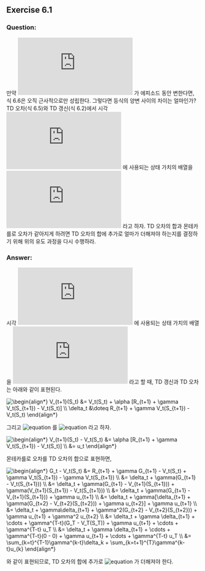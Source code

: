 ## Exercise 6.1

### Question:

만약 ![equation](https://latex.codecogs.com/svg.latex?V) 가 에피소드 동안 변한다면, 식 6.6은 오직 근사적으로만 성립한다. 그렇다면 등식의 양변 사이의 차이는 얼마인가? TD 오차(식 6.5)와 TD 갱신(식 6.2)에서 시각 ![equation](https://latex.codecogs.com/svg.latex?t) 에 사용되는 상태 가치의 배열을 ![equation](https://latex.codecogs.com/svg.latex?V_t) 라고 하자. TD 오차의 합과 몬테카를로 오차가 같아지게 하려면 TD 오차의 합에 추가로 얼마가 더해져야 하는지를 결정하기 위해 위의 유도 과정을 다시 수행하라.

### Answer:

시각 ![equation](https://latex.codecogs.com/svg.latex?t) 에 사용되는 상태 가치의 배열을 ![equation](https://latex.codecogs.com/svg.latex?V_t) 라고 할 때, TD 갱신과 TD 오차는 아래와 같이 표현된다.

<img src="https://latex.codecogs.com/svg.latex?\begin{align*}&space;V_{t&plus;1}(S_t)&space;&=&space;V_t(S_t)&space;&plus;&space;\alpha&space;[R_{t&plus;1}&space;&plus;&space;\gamma&space;V_t(S_{t&plus;1})&space;-&space;V_t(S_t)]&space;\\&space;\delta_t&space;&\doteq&space;R_{t&plus;1}&space;&plus;&space;\gamma&space;V_t(S_{t&plus;1})&space;-&space;V_t(S_t)&space;\end{align*}" title="\begin{align*} V_{t+1}(S_t) &= V_t(S_t) + \alpha [R_{t+1} + \gamma V_t(S_{t+1}) - V_t(S_t)] \\ \delta_t &\doteq R_{t+1} + \gamma V_t(S_{t+1}) - V_t(S_t) \end{align*}" />

그리고 ![equation](https://latex.codecogs.com/svg.latex?\inline&space;V_{t+1}(S_t)-V_t(S_t)) 를 ![equation](https://latex.codecogs.com/svg.latex?\inline&space;u_t) 라고 하자.

<img src="https://latex.codecogs.com/svg.latex?\begin{align*}&space;V_{t&plus;1}(S_t)&space;-&space;V_t(S_t)&space;&=&space;\alpha&space;[R_{t&plus;1}&space;&plus;&space;\gamma&space;V_t(S_{t&plus;1})&space;-&space;V_t(S_t)]&space;\\&space;&=&space;u_t&space;\end{align*}" title="\begin{align*} V_{t+1}(S_t) - V_t(S_t) &= \alpha [R_{t+1} + \gamma V_t(S_{t+1}) - V_t(S_t)] \\ &= u_t \end{align*}" />

몬테카를로 오차를 TD 오차의 합으로 표현하면,

<img src="https://latex.codecogs.com/svg.latex?\begin{align*}&space;G_t&space;-&space;V_t(S_t)&space;&=&space;R_{t&plus;1}&space;&plus;&space;\gamma&space;G_{t&plus;1}&space;-&space;V_t(S_t)&space;&plus;&space;\gamma&space;V_t(S_{t&plus;1})&space;-&space;\gamma&space;V_t(S_{t&plus;1})&space;\\&space;&=&space;\delta_t&space;&plus;&space;\gamma(G_{t&plus;1}&space;-&space;V_t(S_{t&plus;1}))&space;\\&space;&=&space;\delta_t&space;&plus;&space;\gamma(G_{t&plus;1}&space;-&space;V_{t&plus;1}(S_{t&plus;1}))&space;&plus;&space;\gamma(V_{t&plus;1}(S_{t&plus;1})&space;-&space;V_t(S_{t&plus;1}))&space;\\&space;&=&space;\delta_t&space;&plus;&space;\gamma(G_{t&plus;1}&space;-&space;V_{t&plus;1}(S_{t&plus;1}))&space;&plus;&space;\gamma&space;u_{t&plus;1}&space;\\&space;&=&space;\delta_t&space;&plus;&space;\gamma[\delta_{t&plus;1}&space;&plus;&space;\gamma(G_{t&plus;2}&space;-&space;V_{t&plus;2}(S_{t&plus;2}))&space;&plus;&space;\gamma&space;u_{t&plus;2}]&space;&plus;&space;\gamma&space;u_{t&plus;1}&space;\\&space;&=&space;\delta_t&space;&plus;&space;\gamma\delta_{t&plus;1}&space;&plus;&space;\gamma^2(G_{t&plus;2}&space;-&space;V_{t&plus;2}(S_{t&plus;2}))&space;&plus;&space;\gamma&space;u_{t&plus;1}&space;&plus;&space;\gamma^2&space;u_{t&plus;2}&space;\\&space;&=&space;\delta_t&space;&plus;&space;\gamma&space;\delta_{t&plus;1}&space;&plus;&space;\cdots&space;&plus;&space;\gamma^{T-t}(G_T&space;-&space;V_T(S_T))&space;&plus;&space;\gamma&space;u_{t&plus;1}&space;&plus;&space;\cdots&space;&plus;&space;\gamma^{T-t}&space;u_T&space;\\&space;&=&space;\delta_t&space;&plus;&space;\gamma&space;\delta_{t&plus;1}&space;&plus;&space;\cdots&space;&plus;&space;\gamma^{T-t}(0&space;-&space;0)&space;&plus;&space;\gamma&space;u_{t&plus;1}&space;&plus;&space;\cdots&space;&plus;&space;\gamma^{T-t}&space;u_T&space;\\&space;&=&space;\sum_{k=t}^{T-1}\gamma^{k-t}\delta_k&space;&plus;&space;\sum_{k=t&plus;1}^{T}\gamma^{k-t}u_{k}&space;\end{align*}" title="\begin{align*} G_t - V_t(S_t) &= R_{t+1} + \gamma G_{t+1} - V_t(S_t) + \gamma V_t(S_{t+1}) - \gamma V_t(S_{t+1}) \\ &= \delta_t + \gamma(G_{t+1} - V_t(S_{t+1})) \\ &= \delta_t + \gamma(G_{t+1} - V_{t+1}(S_{t+1})) + \gamma(V_{t+1}(S_{t+1}) - V_t(S_{t+1})) \\ &= \delta_t + \gamma(G_{t+1} - V_{t+1}(S_{t+1})) + \gamma u_{t+1} \\ &= \delta_t + \gamma[\delta_{t+1} + \gamma(G_{t+2} - V_{t+2}(S_{t+2})) + \gamma u_{t+2}] + \gamma u_{t+1} \\ &= \delta_t + \gamma\delta_{t+1} + \gamma^2(G_{t+2} - V_{t+2}(S_{t+2})) + \gamma u_{t+1} + \gamma^2 u_{t+2} \\ &= \delta_t + \gamma \delta_{t+1} + \cdots + \gamma^{T-t}(G_T - V_T(S_T)) + \gamma u_{t+1} + \cdots + \gamma^{T-t} u_T \\ &= \delta_t + \gamma \delta_{t+1} + \cdots + \gamma^{T-t}(0 - 0) + \gamma u_{t+1} + \cdots + \gamma^{T-t} u_T \\ &= \sum_{k=t}^{T-1}\gamma^{k-t}\delta_k + \sum_{k=t+1}^{T}\gamma^{k-t}u_{k} \end{align*}" />

와 같이 표현되므로, TD 오차의 합에 추가로 ![equation](https://latex.codecogs.com/svg.latex?\inline&space;\sum_{k=t&plus;1}^{T}\gamma^{k-t}u_{k}) 가 더해져야 한다.
